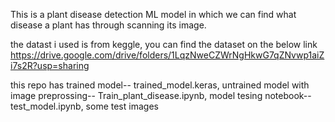 This is a plant disease detection ML model in which we can find what disease a plant has through scanning its image.

the datast i used is from keggle, you can find the dataset on the below link
https://drive.google.com/drive/folders/1LqzNweCZWrNgHkwG7qZNvwp1aiZi7s2R?usp=sharing

this repo has 
trained model-- trained_model.keras,
untrained model with image preprossing-- Train_plant_disease.ipynb,
model tesing notebook--  test_model.ipynb,
some test images

